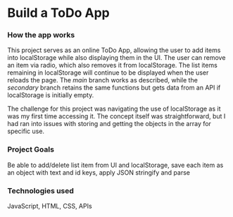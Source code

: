 # Build a ToDo App

### How the app works
This project serves as an online ToDo App, allowing the user to add items into localStorage while also displaying them in the UI. The user can remove an item via radio, which also removes it from localStorage. The list items remaining in localStorage will continue to be displayed when the user reloads the page. The <i>main</i> branch works as described, while the <i>secondary</i> branch retains the same functions but gets data from an API if localStorage is initially empty.

The challenge for this project was navigating the use of localStorage as it was my first time accessing it. The concept itself was straightforward, but I had ran into issues with storing and getting the objects in the array for specific use.

### Project Goals
Be able to add/delete list item from UI and localStorage, save each item as an object with text and id keys, apply JSON stringify and parse

### Technologies used
JavaScript, HTML, CSS, APIs
